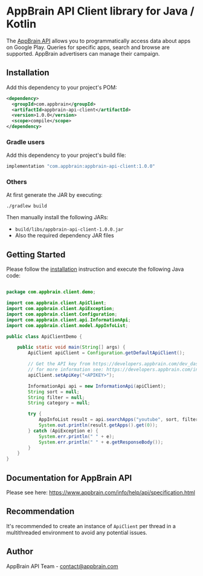 # AppBrain API Client library for Java / Kotlin

The [AppBrain API](https://www.appbrain.com/info/help/api/appbrain-api.html) allows you to programmatically access data about apps on Google Play. Queries for specific apps, search and browse are supported. AppBrain advertisers can manage their campaign.

## Installation

Add this dependency to your project's POM:

```xml
<dependency>
  <groupId>com.appbrain</groupId>
  <artifactId>appbrain-api-client</artifactId>
  <version>1.0.0</version>
  <scope>compile</scope>
</dependency>
```

### Gradle users

Add this dependency to your project's build file:

```groovy
implementation "com.appbrain:appbrain-api-client:1.0.0"
```

### Others

At first generate the JAR by executing:

```shell
./gradlew build
```

Then manually install the following JARs:

* `build/libs/appbrain-api-client-1.0.0.jar`
* Also the required dependency JAR files 

## Getting Started

Please follow the [installation](#installation) instruction and execute the following Java code:

```java

package com.appbrain.client.demo;

import com.appbrain.client.ApiClient;
import com.appbrain.client.ApiException;
import com.appbrain.client.Configuration;
import com.appbrain.client.api.InformationApi;
import com.appbrain.client.model.AppInfoList;

public class ApiClientDemo {

    public static void main(String[] args) {
        ApiClient apiClient = Configuration.getDefaultApiClient();

        // Get the API key from https://developers.appbrain.com/dev_dashboard#DevPagePlace:page=api
        // for more information see: https://developers.appbrain.com/info/help/api/appbrain-api.html
        apiClient.setApiKey("<APIKEY>");

        InformationApi api = new InformationApi(apiClient);
        String sort = null;
        String filter = null;
        String category = null;

        try {
            AppInfoList result = api.searchApps("youtube", sort, filter, category, 0, null);
            System.out.println(result.getApps().get(0));
        } catch (ApiException e) {
            System.err.println(" " + e);
            System.err.println(" " + e.getResponseBody());
        }
    }
}


```

## Documentation for AppBrain API

Please see here:
https://www.appbrain.com/info/help/api/specification.html

## Recommendation

It's recommended to create an instance of `ApiClient` per thread in a multithreaded environment to avoid any potential issues.

## Author
AppBrain API Team - contact@appbrain.com

